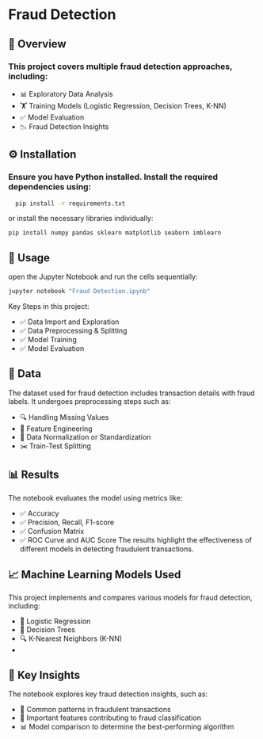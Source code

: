 # Fraud Detection

## 📌 Overview
### This project covers multiple fraud detection approaches, including:
  
- 📊 Exploratory Data Analysis
- 🏋️ Training Models (Logistic Regression, Decision Trees, K-NN)
- ✅ Model Evaluation
- 📉 Fraud Detection Insights


## ⚙️ Installation

### Ensure you have Python installed. Install the required dependencies using:
```bash
  pip install -r requirements.txt
```
or install the necessary libraries individually: 
```bash
pip install numpy pandas sklearn matplotlib seaborn imblearn
```
## 🚀 Usage
open the Jupyter Notebook and run the cells sequentially:
```bash
jupyter notebook "Fraud Detection.ipynb"
```
Key Steps in this project:

- ✅ Data Import and Exploration
- ✅ Data Preprocessing & Splitting
- ✅ Model Training
- ✅ Model Evaluation

## 📂 Data
The dataset used for fraud detection includes transaction details with fraud labels. It undergoes preprocessing steps such as:

- 🔍 Handling Missing Values
- 🔑 Feature Engineering 
- 📏 Data Normalization or Standardization
- ✂️ Train-Test Splitting

## 📊 Results
The notebook evaluates the model using metrics like:

- ✅ Accuracy
- ✅ Precision, Recall, F1-score
- ✅ Confusion Matrix
- ✅ ROC Curve and AUC Score
The results highlight the effectiveness of different models in detecting fraudulent transactions.

## 📈 Machine Learning Models Used
This project implements and compares various models for fraud detection, including:

- 🔹 Logistic Regression
- 🌳 Decision Trees
- 🔍 K-Nearest Neighbors (K-NN)
- 
## 📌 Key Insights 
The notebook explores key fraud detection insights, such as:

- 🔎 Common patterns in fraudulent transactions
- 🔑 Important features contributing to fraud classification
- 📊 Model comparison to determine the best-performing algorithm

